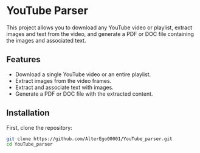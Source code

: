 # YouTube Parser

This project allows you to download any YouTube video or playlist, extract images and text from the video, and generate a PDF or DOC file containing the images and associated text.

## Features
- Download a single YouTube video or an entire playlist.
- Extract images from the video frames.
- Extract and associate text with images.
- Generate a PDF or DOC file with the extracted content.

## Installation

First, clone the repository:
```bash
git clone https://github.com/AlterEgo00001/YouTube_parser.git
cd YouTube_parser
